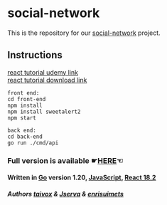 # social-network

This is the repository for our [social-network](https://01.kood.tech/git/root/public/src/branch/master/subjects/social-network) project.

## Instructions

[react tutorial udemy link](https://www.udemy.com/course/working-with-react-and-go-golang/) <br>
[react tutorial download link](https://drive.google.com/drive/folders/1RDyiD7uP4kbUYZU4ZzNW7IueRY9IDalA?usp=share_link)

```
front end:
cd front-end
npm install
npm install sweetalert2
npm start

back end:
cd back-end
go run ./cmd/api
```

### Full version is available &#9755;[HERE](http://176.112.158.22:8090/)&#9756;

#### Written in [Go](https://go.dev/) version 1.20, [JavaScript](https://en.wikipedia.org/wiki/JavaScript), [React 18.2](https://react.dev/)

##### Authors [taivox](https://01.kood.tech/git/taivox) & [Jserva](https://01.kood.tech/git/Jserva) & [enrisuimets](https://01.kood.tech/git/enrisuimets)
